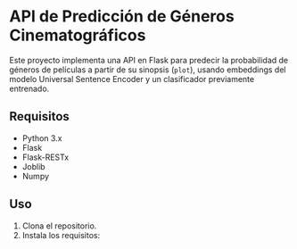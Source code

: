 # API de Predicción de Géneros Cinematográficos

Este proyecto implementa una API en Flask para predecir la probabilidad de géneros de películas a partir de su sinopsis (`plot`), usando embeddings del modelo Universal Sentence Encoder y un clasificador previamente entrenado.

## Requisitos

- Python 3.x
- Flask
- Flask-RESTx
- Joblib
- Numpy

## Uso

1. Clona el repositorio.
2. Instala los requisitos: 
